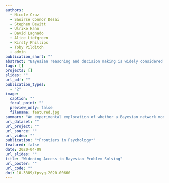 ```yaml
---
authors:
  - Nicole Cruz
  - Saoirse Connor Desai
  - Stephen Dewitt
  - Ulrike Hahn
  - David Lagnado
  - Alice Liefgreen
  - Kirsty Phillips
  - Toby Pilditch
  - admin
publication_short: ""
abstract: "Bayesian reasoning and decision making is widely considered normative because it minimizes prediction error in a coherent way. However, it is often difficult to apply Bayesian principles to complex real world problems, which typically have many unknowns and interconnected variables. Bayesian network modeling techniques make it possible to model such problems and obtain precise predictions about the causal impact that changing the value of one variable may have on the values of other variables connected to it. But Bayesian modeling is itself complex, and has until now remained largely inaccessible to lay people. In a large scale lab experiment, we provide proof of principle that a Bayesian network modeling tool, adapted to provide basic training and guidance on the modeling process to beginners without requiring knowledge of the mathematical machinery working behind the scenes, significantly helps lay people find normative Bayesian solutions to complex problems, compared to generic training on probabilistic reasoning. We discuss the implications of this finding for the use of Bayesian network software tools in applied contexts such as security, medical, forensic, economic or environmental decision making."
tags: []
projects: []
slides: ""
url_pdf: ""
publication_types:
  - "2"
image:
  caption: ""
  focal_point: ""
  preview_only: false
  filename: featured.jpg
summary: "An experimental exploration of whether a Bayesian network modeling tool helps lay people to find correct solutions to complex problems."
url_dataset: ""
url_project: ""
url_source: ""
url_video: ""
publication: "*Frontiers in Psychology*"
featured: false
date: 2020-04-09
url_slides: ""
title: "Widening Access to Bayesian Problem Solving"
url_poster: ""
url_code: ""
doi: 10.3389/fpsyg.2020.00660
---
```

